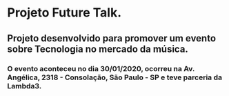 # Projeto Future Talk.
## Projeto desenvolvido para promover um evento sobre Tecnologia no mercado da música.
### O evento aconteceu no dia 30/01/2020, ocorreu na Av. Angélica, 2318 - Consolação, São Paulo - SP e teve parceria da Lambda3.
